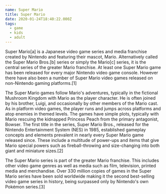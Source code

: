 ```yaml
---
name: Super Mario
title: Super Mario
date: 2020-01-24T18:40:22.000Z
tags:
  - game
  - kids
  - adult
---
```


Super Mario[a] is a Japanese video game series and media franchise created by Nintendo and featuring their mascot, Mario. Alternatively called the Super Mario Bros.[b] series or simply the Mario[c] series, it is the central series of the greater Mario franchise. At least one Super Mario game has been released for every major Nintendo video game console. However there have also been a number of Super Mario video games released on non-Nintendo gaming platforms.[1]

The Super Mario games follow Mario's adventures, typically in the fictional Mushroom Kingdom with Mario as the player character. He is often joined by his brother, Luigi, and occasionally by other members of the Mario cast. As in platform video games, the player runs and jumps across platforms and atop enemies in themed levels. The games have simple plots, typically with Mario rescuing the kidnapped Princess Peach from the primary antagonist, Bowser. The first title in the series, Super Mario Bros., released for the Nintendo Entertainment System (NES) in 1985, established gameplay concepts and elements prevalent in nearly every Super Mario game released since. These include a multitude of power-ups and items that give Mario special powers such as fireball-throwing and size-changing into both giant and miniature sizes.[2]

The Super Mario series is part of the greater Mario franchise. This includes other video game genres as well as media such as film, television, printed media and merchandise. Over 330 million copies of games in the Super Mario series have been sold worldwide making it the second best-selling video game series in history, being surpassed only by Nintendo's own Pokémon series.[3]
